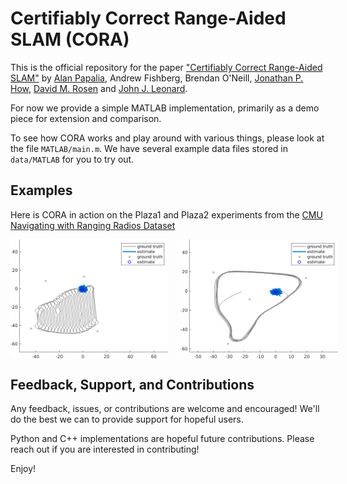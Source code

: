 # Certifiably Correct Range-Aided SLAM (CORA)

This is the official repository for the paper ["Certifiably Correct Range-Aided SLAM"](https://arxiv.org/abs/2302.11614) by
[Alan Papalia](https://alanpapalia.github.io), Andrew Fishberg, Brendan O'Neill, [Jonathan P. How](https://www.mit.edu/~jhow/),
[David M. Rosen](https://david-m-rosen.github.io/) and [John J. Leonard](https://meche.mit.edu/people/faculty/JLEONARD@MIT.EDU).

For now we provide a simple MATLAB implementation, primarily as a demo piece for extension and comparison.

To see how CORA works and play around with various things, please look at the
file `MATLAB/main.m`. We have several example data files stored in `data/MATLAB`
for you to try out.

## Examples

Here is CORA in action on the Plaza1 and Plaza2 experiments from the
[CMU Navigating with Ranging Radios Dataset](https://infoscience.epfl.ch/record/283435)

<!-- make these two GIFs side-by-side and equal in size -->
<div style="display: flex; flex-wrap; nowrap;">
  <img src="media/pz1_grey_solid_inf_loop.gif" alt="GIF 1" style="flex: 1; width: 50%; margin-right: 10px;" />
  <img src="media/pz2_grey_solid_inf_loop.gif" alt="GIF 2" style="flex: 1; width: 50%; margin-left: 10px;" />
</div>

## Feedback, Support, and Contributions

Any feedback, issues, or contributions are welcome and encouraged! We'll do the best we can to provide support for hopeful users.

Python and C++ implementations are hopeful future contributions. Please reach out if you are interested in contributing!

Enjoy!
